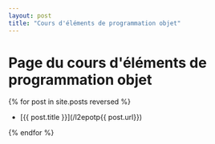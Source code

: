 ```yaml
---
layout: post
title: "Cours d'éléments de programmation objet"
---
```

Page du cours d'éléments de programmation objet
===============================================


{% for post in site.posts reversed %}

- [{{ post.title }}](/l2epotp{{ post.url}})

{% endfor %}
